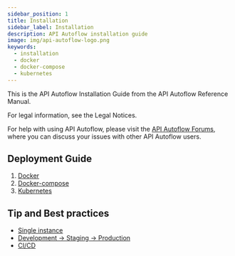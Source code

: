 ```yaml
---
sidebar_position: 1
title: Installation
sidebar_label: Installation
description: API Autoflow installation guide
image: img/api-autoflow-logo.png
keywords:
  - installation
  - docker
  - docker-compose
  - kubernetes
---
```


This is the API Autoflow Installation Guide from the API Autoflow Reference Manual.

For legal information, see the Legal Notices.

For help with using API Autoflow, please visit the [API Autoflow Forums](https://www.interactor.com/support/forum), where you can discuss your issues with other API Autoflow users.


## Deployment Guide

1. [Docker](docker)
2. [Docker-compose](docker-compose)
3. [Kubernetes](kubernetes)


## Tip and Best practices

- [Single instance](../../Tips-and-Best-Practices/Deployment/single-instance)
- [Development -> Staging -> Production](../../Tips-and-Best-Practices/Deployment/develop-stage-production)
- [CI/CD](../../Tips-and-Best-Practices/Deployment/cicd)